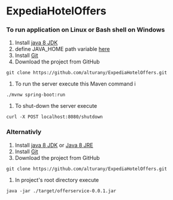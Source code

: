 # ExpediaHotelOffers

### To run application on Linux or Bash shell on Windows
1. Install [java 8 JDK](http://www.oracle.com/technetwork/java/javase/downloads/jdk8-downloads-2133151.html)
1. define JAVA_HOME path variable [here](https://docs.oracle.com/cd/E19182-01/820-7851/inst_cli_jdk_javahome_t/)
1. Install [Git](https://git-scm.com/book/en/v2/Getting-Started-Installing-Git)
1. Download the project from GitHub 
```
git clone https://github.com/alturany/ExpediaHotelOffers.git
```
1. To run the server execute this Maven command i
```
./mvnw spring-boot:run
``` 
1. To shut-down the server execute 
```
curl -X POST localhost:8080/shutdown
```
### Alternativly 
1. Install [java 8 JDK](http://www.oracle.com/technetwork/java/javase/downloads/jdk8-downloads-2133151.html) or [Java 8 JRE](http://www.oracle.com/technetwork/java/javase/downloads/jre8-downloads-2133155.html)
1. Install [Git](https://git-scm.com/book/en/v2/Getting-Started-Installing-Git)
1. Download the project from GitHub 
```
git clone https://github.com/alturany/ExpediaHotelOffers.git
```
1. In project's root directory execute
```
java -jar ./target/offerservice-0.0.1.jar
```
